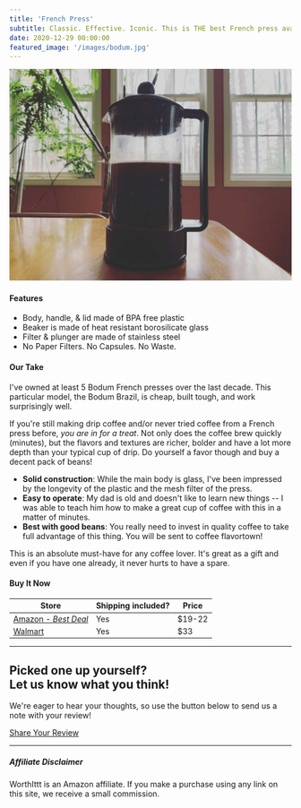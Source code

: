 ```yaml
---
title: 'French Press'
subtitle: Classic. Effective. Iconic. This is THE best French press available online!
date: 2020-12-29 00:00:00
featured_image: '/images/bodum.jpg'
---
```


![](/images/bodum.jpg)

#### Features

- Body, handle, & lid made of BPA free plastic
- Beaker is made of heat resistant borosilicate glass
- Filter & plunger are made of stainless steel
- No Paper Filters. No Capsules. No Waste.

#### Our Take

I've owned at least 5 Bodum French presses over the last decade. This particular model, the Bodum Brazil, is cheap, built tough, and work surprisingly well.

If you're still making drip coffee and/or never tried coffee from a French press before, *you are in for a treat*. Not only does the coffee brew quickly (minutes), but the flavors and textures are richer, bolder and have a lot more depth than your typical cup of drip. Do yourself a favor though and buy a decent pack of beans!

- **Solid construction**: While the main body is glass, I've been impressed by the longevity of the plastic and the mesh filter of the press.
- **Easy to operate**: My dad is old and doesn't like to learn new things -- I was able to teach him how to make a great cup of coffee with this in a matter of minutes.
- **Best with good beans**: You really need to invest in quality coffee to take full advantage of this thing. You will be sent to coffee flavortown!

This is an absolute must-have for any coffee lover. It's great as a gift and even if you have one already, it never hurts to have a spare.

#### Buy It Now

| Store                | Shipping included? | Price |
|----------------------|------------------|-------|
| [Amazon - _Best Deal_](https://amzn.to/380L9j2)         | Yes              | $19-22   |
| [Walmart](https://www.walmart.com/ip/Bodum-Brazil-French-Press-Coffee-Maker-51-oz-Black/51822933)   | Yes              | $33   |

---

## Picked one up yourself? <br />Let us know what you think!

We're eager to hear your thoughts, so use the button below to send us a note with your review!

<a href="/contact" class="button">Share Your Review</a>

---

##### Affiliate Disclaimer

WorthIttt is an Amazon affiliate. If you make a purchase using any link on this site, we receive a small commission.
